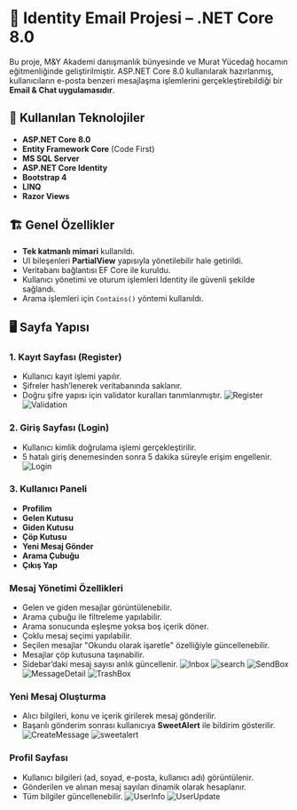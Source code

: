 # 📧 Identity Email Projesi – .NET Core 8.0

Bu proje, M\&Y Akademi danışmanlık bünyesinde ve Murat Yücedağ hocamın eğitmenliğinde geliştirilmiştir. ASP.NET Core 8.0 kullanılarak hazırlanmış, kullanıcıların e-posta benzeri mesajlaşma işlemlerini gerçekleştirebildiği bir **Email & Chat uygulamasıdır**.

## 🔧 Kullanılan Teknolojiler

* **ASP.NET Core 8.0**
* **Entity Framework Core** (Code First)
* **MS SQL Server**
* **ASP.NET Core Identity**
* **Bootstrap 4**
* **LINQ**
* **Razor Views**

## 🏗️ Genel Özellikler

* **Tek katmanlı mimari** kullanıldı.
* UI bileşenleri **PartialView** yapısıyla yönetilebilir hale getirildi.
* Veritabanı bağlantısı EF Core ile kuruldu.
* Kullanıcı yönetimi ve oturum işlemleri Identity ile güvenli şekilde sağlandı.
* Arama işlemleri için `Contains()` yöntemi kullanıldı.

## 🖥️ Sayfa Yapısı

### 1. Kayıt Sayfası (Register)

* Kullanıcı kayıt işlemi yapılır.
* Şifreler hash’lenerek veritabanında saklanır.
* Doğru şifre yapısı için validator kuralları tanımlanmıştır.
![Register](https://github.com/user-attachments/assets/4f79c1ff-c451-4558-88aa-7c48c3d40bbf)
![Validation](https://github.com/user-attachments/assets/0c2bc803-751d-4c7c-a673-086dc97f2eb1)


### 2. Giriş Sayfası (Login)

* Kullanıcı kimlik doğrulama işlemi gerçekleştirilir.
* 5 hatalı giriş denemesinden sonra 5 dakika süreyle erişim engellenir.
![Login](https://github.com/user-attachments/assets/3b83ad1e-f1ba-4def-b5a5-7fe6249b3cb3)


### 3. Kullanıcı Paneli

* **Profilim**
* **Gelen Kutusu**
* **Giden Kutusu**
* **Çöp Kutusu**
* **Yeni Mesaj Gönder**
* **Arama Çubuğu**
* **Çıkış Yap**

### Mesaj Yönetimi Özellikleri

* Gelen ve giden mesajlar görüntülenebilir.
* Arama çubuğu ile filtreleme yapılabilir.
* Arama sonucunda eşleşme yoksa boş içerik döner.
* Çoklu mesaj seçimi yapılabilir.
* Seçilen mesajlar "Okundu olarak işaretle" özelliğiyle güncellenebilir.
* Mesajlar çöp kutusuna taşınabilir.
* Sidebar’daki mesaj sayısı anlık güncellenir.
![Inbox](https://github.com/user-attachments/assets/26e6e855-1a2f-490a-bf9d-adfab2a2333b)
![search](https://github.com/user-attachments/assets/81ea25f2-c814-44c4-9244-ede12c295dab)
![SendBox](https://github.com/user-attachments/assets/d0bfd278-75af-48d9-8c82-8d6c34beb5d1)
![MessageDetail](https://github.com/user-attachments/assets/22b20b15-8810-493b-a3ca-5472896a8397)
![TrashBox](https://github.com/user-attachments/assets/24e3bd8b-eb08-4748-ba20-03288c05888f)

### Yeni Mesaj Oluşturma

* Alıcı bilgileri, konu ve içerik girilerek mesaj gönderilir.
* Başarılı gönderim sonrası kullanıcıya **SweetAlert** ile bildirim gösterilir.
![CreateMessage](https://github.com/user-attachments/assets/4ae66bfb-c8cb-45aa-8237-e4a4b7a1285d)
![sweetalert](https://github.com/user-attachments/assets/b527f345-8582-4fb5-9053-ecee96e9afe2)

### Profil Sayfası

* Kullanıcı bilgileri (ad, soyad, e-posta, kullanıcı adı) görüntülenir.
* Gönderilen ve alınan mesaj sayıları dinamik olarak hesaplanır.
* Tüm bilgiler güncellenebilir.
![UserInfo](https://github.com/user-attachments/assets/8c680712-2b81-4ff4-8412-f530a411eb8a)
![UserUpdate](https://github.com/user-attachments/assets/415e7351-b8e4-4386-8d29-54b59fe82734)
